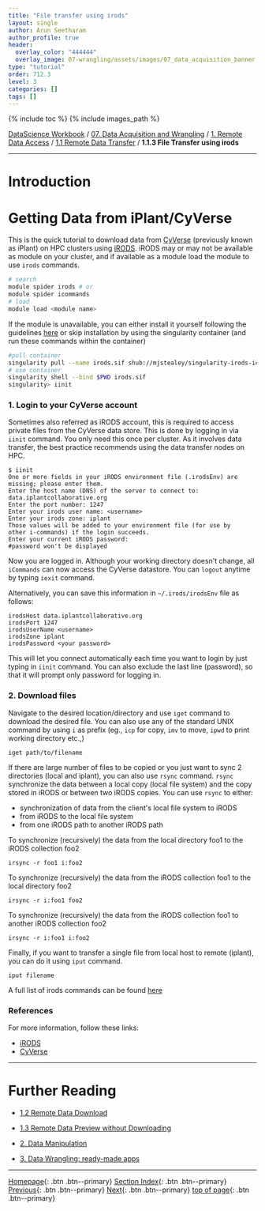 ```yaml
---
title: "File transfer using irods"
layout: single
author: Arun Seetharam
author_profile: true
header:
  overlay_color: "444444"
  overlay_image: 07-wrangling/assets/images/07_data_acquisition_banner.png
type: "tutorial"
order: 712.3
level: 3
categories: []
tags: []
---
```


{% include toc %}
{% include images_path %}

[DataScience Workbook](https://datascience.101workbook.org/) / [07. Data Acquisition and Wrangling](../00-DataParsing-LandingPage.md) / [1. Remote Data Access](01-remote-data-access.md) / [1.1 Remote Data Transfer](02-0-remote-data-transfer.md) / **1.1.3 File Transfer using irods**

---


# Introduction

# Getting Data from iPlant/CyVerse

This is the quick tutorial to download data from [CyVerse](https://en.wikipedia.org/wiki/IPlant_Collaborative) (previously known as iPlant) on HPC clusters using [iRODS](https://irods.org/). iRODS may or may not be available as module on your cluster, and if available as a module load the module to use `irods` commands.

```bash
# search
module spider irods # or
module spider icommands
# load
module load <module name>
```

If the module is unavailable, you can either install it yourself following the guidelines [here](https://docs.irods.org/master/getting_started/installation/#irods-setup) or skip installation by using the singularity container (and run these commands within the container)

```bash
#pull container
singularity pull --name irods.sif shub://mjstealey/singularity-irods-icommands
# use container
singularity shell --bind $PWD irods.sif
singularity> iinit
```

### 1. Login to your CyVerse account ###

Sometimes also referred as iRODS account, this is required to access private files from the CyVerse data store. This is done by logging in via `iinit` command. You only need this once per cluster. As it involves data transfer, the best practice recommends using the data transfer nodes on HPC.

```
$ iinit
One or more fields in your iRODS environment file (.irodsEnv) are
missing; please enter them.
Enter the host name (DNS) of the server to connect to: data.iplantcollaborative.org
Enter the port number: 1247
Enter your irods user name: <username>
Enter your irods zone: iplant
Those values will be added to your environment file (for use by
other i-commands) if the login succeeds.
Enter your current iRODS password:
#password won't be displayed
```

Now you are logged in. Although your working directory doesn't change, all `iCommands` can now access the CyVerse datastore.
You can `logout` anytime by typing `iexit` command.

Alternatively, you can save this information in `~/.irods/irodsEnv` file as follows:

```
irodsHost data.iplantcollaborative.org
irodsPort 1247
irodsUserName <username>
irodsZone iplant
irodsPassword <your password>
```

This will let you connect automatically each time you want to login by just typing in `iinit` command. You can also exclude the last line (password), so that it will prompt only password for logging in.

### 2. Download files ###

Navigate to the desired location/directory and use `iget` command to download the desired file. You can also use any of the standard UNIX command by using `i` as prefix (eg., `icp` for copy, `imv` to move, `ipwd` to print working directory etc.,)

```
iget path/to/filename
```

 If there are large number of files to be copied or you just want to sync 2 directories (local and iplant), you can also use `rsync` command. `rsync`
synchronize the data between a local copy (local file system) and the copy stored in iRODS or between two iRODS copies. You can use `rsync` to either:
- synchronization of data from the client's local file system to iRODS
- from iRODS to the local file system
- from one iRODS path to another iRODS path

To synchronize (recursively) the data from the local directory foo1 to the iRODS collection foo2

```
irsync -r foo1 i:foo2
```

To synchronize (recursively) the data from the iRODS collection foo1 to the local directory foo2

```
irsync -r i:foo1 foo2
```

To synchronize (recursively) the data from the iRODS collection foo1 to another iRODS collection foo2

```
irsync -r i:foo1 i:foo2
```

Finally, if you want to transfer a single file from local host to remote (iplant), you can do it using `iput` command.

```
iput filename
```

A full list of irods commands can be found [here](https://docs.irods.org/master/icommands/user/)


### References ###
For more information, follow these links:

* [iRODS](https://www.irods.org/index.php/icommands)
* [CyVerse](https://pods.iplantcollaborative.org/wiki/display/start/Using+icommands)





___
# Further Reading
* [1.2 Remote Data Download](03-0-remote-data-download)
* [1.3 Remote Data Preview without Downloading](04-0-remote-data-preview)

* [2. Data Manipulation](../02-DATA-MANIPULATION/01-data-manipulation)
* [3. Data Wrangling: ready-made apps](../03-DATA-WRANGLING-APPS/00-data-wrangling-apps)

___

[Homepage](../../index.md){: .btn  .btn--primary}
[Section Index](../00-DataParsing-LandingPage){: .btn  .btn--primary}
[Previous](02-2-tutorial-copy-ssh){: .btn  .btn--primary}
[Next](03-0-remote-data-download){: .btn  .btn--primary}
[top of page](#introduction){: .btn  .btn--primary}
